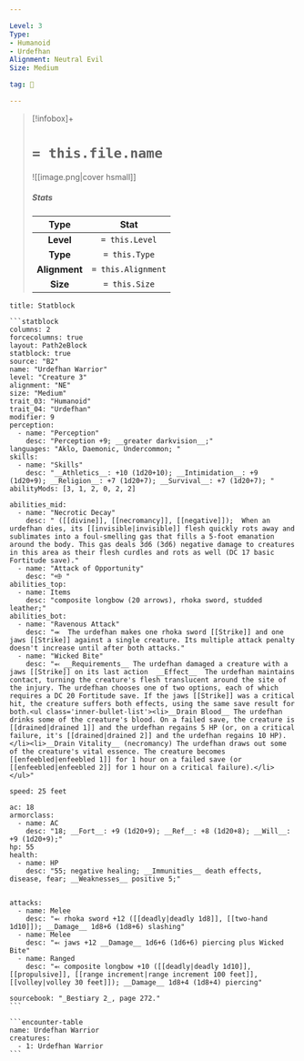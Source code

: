 ```yaml
---

Level: 3
Type:
- Humanoid
- Urdefhan
Alignment: Neutral Evil
Size: Medium

tag: 👹

---
```


> [!infobox]+
> #  `= this.file.name`
> ![[image.png|cover hsmall]]
> ##### Stats
> Type | Stat |
> :---:|:---:|
> **Level** | `= this.Level` |
> **Type** | `= this.Type` |
> **Alignment** | `= this.Alignment` |
> **Size** | `= this.Size` |



````ad-info
title: Statblock

```statblock
columns: 2
forcecolumns: true
layout: Path2eBlock
statblock: true
source: "B2"
name: "Urdefhan Warrior"
level: "Creature 3"
alignment: "NE"
size: "Medium"
trait_03: "Humanoid"
trait_04: "Urdefhan"
modifier: 9
perception:
  - name: "Perception"
    desc: "Perception +9; __greater darkvision__;"
languages: "Aklo, Daemonic, Undercommon; "
skills:
  - name: "Skills"
    desc: "__Athletics__: +10 (1d20+10); __Intimidation__: +9 (1d20+9); __Religion__: +7 (1d20+7); __Survival__: +7 (1d20+7); "
abilityMods: [3, 1, 2, 0, 2, 2]

abilities_mid:
  - name: "Necrotic Decay"
    desc: " ([[divine]], [[necromancy]], [[negative]]);  When an urdefhan dies, its [[invisible|invisible]] flesh quickly rots away and sublimates into a foul-smelling gas that fills a 5-foot emanation around the body. This gas deals 3d6 (3d6) negative damage to creatures in this area as their flesh curdles and rots as well (DC 17 basic Fortitude save)."
  - name: "Attack of Opportunity"
    desc: "⬲ "
abilities_top:
  - name: Items
    desc: "composite longbow (20 arrows), rhoka sword, studded leather;"
abilities_bot:
  - name: "Ravenous Attack"
    desc: "⬺  The urdefhan makes one rhoka sword [[Strike]] and one jaws [[Strike]] against a single creature. Its multiple attack penalty doesn't increase until after both attacks."
  - name: "Wicked Bite"
    desc: "⬻ __Requirements__ The urdefhan damaged a creature with a jaws [[Strike]] on its last action  __Effect__  The urdefhan maintains contact, turning the creature's flesh translucent around the site of the injury. The urdefhan chooses one of two options, each of which requires a DC 20 Fortitude save. If the jaws [[Strike]] was a critical hit, the creature suffers both effects, using the same save result for both.<ul class='inner-bullet-list'><li>__Drain Blood__ The urdefhan drinks some of the creature's blood. On a failed save, the creature is [[drained|drained 1]] and the urdefhan regains 5 HP (or, on a critical failure, it's [[drained|drained 2]] and the urdefhan regains 10 HP).</li><li>__Drain Vitality__ (necromancy) The urdefhan draws out some of the creature's vital essence. The creature becomes [[enfeebled|enfeebled 1]] for 1 hour on a failed save (or [[enfeebled|enfeebled 2]] for 1 hour on a critical failure).</li></ul>"

speed: 25 feet

ac: 18
armorclass:
  - name: AC
    desc: "18; __Fort__: +9 (1d20+9); __Ref__: +8 (1d20+8); __Will__: +9 (1d20+9);"
hp: 55
health:
  - name: HP
    desc: "55; negative healing; __Immunities__ death effects, disease, fear; __Weaknesses__ positive 5;"


attacks:
  - name: Melee
    desc: "⬻ rhoka sword +12 ([[deadly|deadly 1d8]], [[two-hand 1d10]]); __Damage__ 1d8+6 (1d8+6) slashing"
  - name: Melee
    desc: "⬻ jaws +12 __Damage__ 1d6+6 (1d6+6) piercing plus Wicked Bite"
  - name: Ranged
    desc: "⬻ composite longbow +10 ([[deadly|deadly 1d10]], [[propulsive]], [[range increment|range increment 100 feet]], [[volley|volley 30 feet]]); __Damage__ 1d8+4 (1d8+4) piercing"

sourcebook: "_Bestiary 2_, page 272."
```

```encounter-table
name: Urdefhan Warrior
creatures:
  - 1: Urdefhan Warrior
```

````


